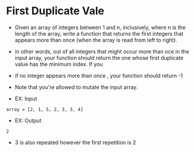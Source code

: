 # First Duplicate Vale

- Given an array of integers between 1 and n, inclusively, where n is the length of the array, write a function that returns the first integers that appears more than once (when the array is read from left to right).

- in other words, out of all integers that might occur more than oce in the input array, your function should return the one whose first duplicate value has the minimum index. If you

- if no integer appears more than once , your function should return -1

- Note that you're allowed to mutate the input array.

- EX: Input
```
array = [2, 1, 5, 2, 3, 3, 4]
```
- EX: Output
```
2 
```
- 3 is also repeated however the first repetition is 2
